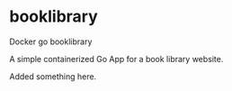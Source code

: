 # booklibrary
Docker go booklibrary

A simple containerized  Go App for a book library website.

Added something here.
